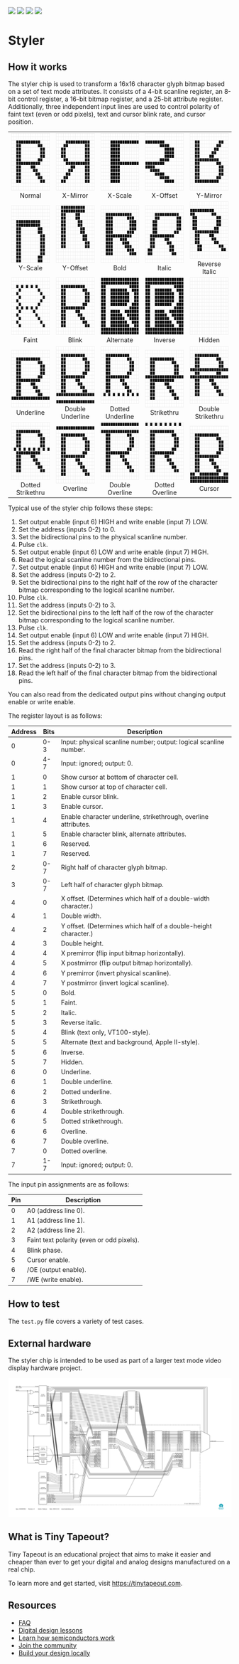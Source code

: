 ![](../../workflows/gds/badge.svg) ![](../../workflows/docs/badge.svg) ![](../../workflows/test/badge.svg) ![](../../workflows/fpga/badge.svg)

# Styler

## How it works

The styler chip is used to transform a 16x16 character glyph bitmap based on a
set of text mode attributes. It consists of a 4-bit scanline register, an 8-bit
control register, a 16-bit bitmap register, and a 25-bit attribute register.
Additionally, three independent input lines are used to control polarity of
faint text (even or odd pixels), text and cursor blink rate, and cursor position.

<table>
  <tr>
    <td align="center"><img src="docs/normal.png" width="129" height="129"><br>Normal</td>
    <td align="center"><img src="docs/xmirror.png" width="129" height="129"><br>X-Mirror</td>
    <td align="center"><img src="docs/xscale.png" width="129" height="129"><br>X-Scale</td>
    <td align="center"><img src="docs/xoffset.png" width="129" height="129"><br>X-Offset</td>
    <td align="center"><img src="docs/ymirror.png" width="129" height="129"><br>Y-Mirror</td>
  </tr>
  <tr>
    <td align="center"><img src="docs/yscale.png" width="129" height="129"><br>Y-Scale</td>
    <td align="center"><img src="docs/yoffset.png" width="129" height="129"><br>Y-Offset</td>
    <td align="center"><img src="docs/bold.png" width="129" height="129"><br>Bold</td>
    <td align="center"><img src="docs/italic.png" width="129" height="129"><br>Italic</td>
    <td align="center"><img src="docs/italic-rev.png" width="129" height="129"><br>Reverse Italic</td>
  </tr>
  <tr>
    <td align="center"><img src="docs/faint.png" width="129" height="129"><br>Faint</td>
    <td align="center"><img src="docs/blink.gif" width="129" height="129"><br>Blink</td>
    <td align="center"><img src="docs/alternate.gif" width="129" height="129"><br>Alternate</td>
    <td align="center"><img src="docs/inverse.png" width="129" height="129"><br>Inverse</td>
    <td align="center"><img src="docs/hidden.png" width="129" height="129"><br>Hidden</td>
  </tr>
  <tr>
    <td align="center"><img src="docs/underline.png" width="129" height="129"><br>Underline</td>
    <td align="center"><img src="docs/underline-dbl.png" width="129" height="129"><br>Double Underline</td>
    <td align="center"><img src="docs/underline-dot.png" width="129" height="129"><br>Dotted Underline</td>
    <td align="center"><img src="docs/strike.png" width="129" height="129"><br>Strikethru</td>
    <td align="center"><img src="docs/strike-dbl.png" width="129" height="129"><br>Double Strikethru</td>
  </tr>
  <tr>
    <td align="center"><img src="docs/strike-dot.png" width="129" height="129"><br>Dotted Strikethru</td>
    <td align="center"><img src="docs/overline.png" width="129" height="129"><br>Overline</td>
    <td align="center"><img src="docs/overline-dbl.png" width="129" height="129"><br>Double Overline</td>
    <td align="center"><img src="docs/overline-dot.png" width="129" height="129"><br>Dotted Overline</td>
    <td align="center"><img src="docs/cursor-blink.gif" width="129" height="129"><br>Cursor</td>
  </tr>
</table>

Typical use of the styler chip follows these steps:

1. Set output enable (input 6) HIGH and write enable (input 7) LOW.
2. Set the address (inputs 0-2) to 0.
3. Set the bidirectional pins to the physical scanline number.
4. Pulse `clk`.
5. Set output enable (input 6) LOW and write enable (input 7) HIGH.
6. Read the logical scanline number from the bidirectional pins.
7. Set output enable (input 6) HIGH and write enable (input 7) LOW.
8. Set the address (inputs 0-2) to 2.
9. Set the bidirectional pins to the right half of the row of the character bitmap corresponding to the logical scanline number.
10. Pulse `clk`.
11. Set the address (inputs 0-2) to 3.
12. Set the bidirectional pins to the left half of the row of the character bitmap corresponding to the logical scanline number.
13. Pulse `clk`.
14. Set output enable (input 6) LOW and write enable (input 7) HIGH.
15. Set the address (inputs 0-2) to 2.
16. Read the right half of the final character bitmap from the bidirectional pins.
17. Set the address (inputs 0-2) to 3.
18. Read the left half of the final character bitmap from the bidirectional pins.

You can also read from the dedicated output pins without changing output enable or write enable.

The register layout is as follows:

| Address | Bits | Description                                                       |
| ------- | ---- | ----------------------------------------------------------------- |
| 0       | 0-3  | Input: physical scanline number; output: logical scanline number. |
| 0       | 4-7  | Input: ignored; output: 0.                                        |
| 1       | 0    | Show cursor at bottom of character cell.                          |
| 1       | 1    | Show cursor at top of character cell.                             |
| 1       | 2    | Enable cursor blink.                                              |
| 1       | 3    | Enable cursor.                                                    |
| 1       | 4    | Enable character underline, strikethrough, overline attributes.   |
| 1       | 5    | Enable character blink, alternate attributes.                     |
| 1       | 6    | Reserved.                                                         |
| 1       | 7    | Reserved.                                                         |
| 2       | 0-7  | Right half of character glyph bitmap.                             |
| 3       | 0-7  | Left half of character glyph bitmap.                              |
| 4       | 0    | X offset. (Determines which half of a double-width character.)    |
| 4       | 1    | Double width.                                                     |
| 4       | 2    | Y offset. (Determines which half of a double-height character.)   |
| 4       | 3    | Double height.                                                    |
| 4       | 4    | X premirror (flip input bitmap horizontally).                     |
| 4       | 5    | X postmirror (flip output bitmap horizontally).                   |
| 4       | 6    | Y premirror (invert physical scanline).                           |
| 4       | 7    | Y postmirror (invert logical scanline).                           |
| 5       | 0    | Bold.                                                             |
| 5       | 1    | Faint.                                                            |
| 5       | 2    | Italic.                                                           |
| 5       | 3    | Reverse italic.                                                   |
| 5       | 4    | Blink (text only, VT100-style).                                   |
| 5       | 5    | Alternate (text and background, Apple II-style).                  |
| 5       | 6    | Inverse.                                                          |
| 5       | 7    | Hidden.                                                           |
| 6       | 0    | Underline.                                                        |
| 6       | 1    | Double underline.                                                 |
| 6       | 2    | Dotted underline.                                                 |
| 6       | 3    | Strikethrough.                                                    |
| 6       | 4    | Double strikethrough.                                             |
| 6       | 5    | Dotted strikethrough.                                             |
| 6       | 6    | Overline.                                                         |
| 6       | 7    | Double overline.                                                  |
| 7       | 0    | Dotted overline.                                                  |
| 7       | 1-7  | Input: ignored; output: 0.                                        |

The input pin assignments are as follows:

| Pin | Description                               |
| --- | ----------------------------------------- |
| 0   | A0 (address line 0).                      |
| 1   | A1 (address line 1).                      |
| 2   | A2 (address line 2).                      |
| 3   | Faint text polarity (even or odd pixels). |
| 4   | Blink phase.                              |
| 5   | Cursor enable.                            |
| 6   | /OE (output enable).                      |
| 7   | /WE (write enable).                       |

## How to test

The `test.py` file covers a variety of test cases.

## External hardware

The styler chip is intended to be used as part of a larger text mode
video display hardware project.

![](docs/tmvdh.svg)

## What is Tiny Tapeout?

Tiny Tapeout is an educational project that aims to make it easier and cheaper than ever to get your digital and analog designs manufactured on a real chip.

To learn more and get started, visit https://tinytapeout.com.

## Resources

- [FAQ](https://tinytapeout.com/faq/)
- [Digital design lessons](https://tinytapeout.com/digital_design/)
- [Learn how semiconductors work](https://tinytapeout.com/siliwiz/)
- [Join the community](https://tinytapeout.com/discord)
- [Build your design locally](https://www.tinytapeout.com/guides/local-hardening/)
